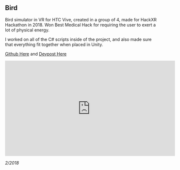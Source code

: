 ## Bird

Bird simulator in VR for HTC Vive, created in a group of 4, made for HackXR Hackathon in 2018. Won Best Medical Hack for requiring the user to exert a lot of physical energy.

I worked on all of the C# scripts inside of the project, and also made sure that everything fit together when placed in Unity.

[Github Here](https://github.com/D1o0g9s/Bird) and [Devpost Here](https://devpost.com/software/bird)

<iframe width="560" height="315" src="https://www.youtube.com/embed/s2sCHbMwjII" frameborder="0" allow="accelerometer; autoplay; encrypted-media; gyroscope; picture-in-picture" allowfullscreen></iframe>

*2/2018*